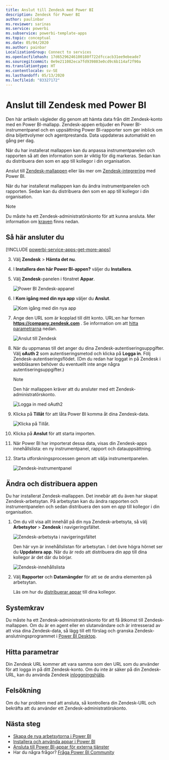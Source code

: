 ```yaml
---
title: Anslut till Zendesk med Power BI
description: Zendesk för Power BI
author: paulinbar
ms.reviewer: sarinas
ms.service: powerbi
ms.subservice: powerbi-template-apps
ms.topic: conceptual
ms.date: 05/04/2020
ms.author: painbar
LocalizationGroup: Connect to services
ms.openlocfilehash: 17d65296246100180f722dfccacb31ee9ebeade7
ms.sourcegitcommit: 0e9e211082eca7fd939803e0cd9c6b114af2f90a
ms.translationtype: HT
ms.contentlocale: sv-SE
ms.lasthandoff: 05/13/2020
ms.locfileid: "83327172"
---
```

# <a name="connect-to-zendesk-with-power-bi"></a>Anslut till Zendesk med Power BI

Den här artikeln vägleder dig genom att hämta data från ditt Zendesk-konto med en Power BI-mallapp. Zendesk-appen erbjuder en Power BI-instrumentpanel och en uppsättning Power BI-rapporter som ger inblick om dina biljettvolymer och agentprestanda. Data uppdateras automatiskt en gång per dag. 

När du har installerat mallappen kan du anpassa instrumentpanelen och rapporten så att den information som är viktig för dig markeras. Sedan kan du distribuera den som en app till kollegor i din organisation.

Anslut till [Zendesk-mallappen](https://app.powerbi.com/getdata/services/zendesk) eller läs mer om [Zendesk-integrering](https://powerbi.microsoft.com/integrations/zendesk) med Power BI.

När du har installerat mallappen kan du ändra instrumentpanelen och rapporten. Sedan kan du distribuera den som en app till kollegor i din organisation.

>[!NOTE]
>Du måste ha ett Zendesk-administratörskonto för att kunna ansluta. Mer information om [kraven](#system-requirements) finns nedan.

## <a name="how-to-connect"></a>Så här ansluter du

[!INCLUDE [powerbi-service-apps-get-more-apps](../includes/powerbi-service-apps-get-more-apps.md)]

3. Välj **Zendesk** \> **Hämta det nu**.
4. I **Installera den här Power BI-appen?** väljer du **Installera**.
4. Välj **Zendesk**-panelen i fönstret **Appar**.

    ![Power BI Zendesk-appanel](media/service-connect-to-zendesk/power-bi-zendesk-tile.png)

6. I **Kom igång med din nya app** väljer du **Anslut**.

    ![Kom igång med din nya app](media/service-connect-to-zendesk/power-bi-new-app-connect-get-started.png)

4. Ange den URL som är kopplad till ditt konto. URL:en har formen **https://company.zendesk.com** . Se information om att [hitta parametrarna](#finding-parameters) nedan.
   
   ![Anslut till Zendesk](media/service-connect-to-zendesk/pbi_zendeskconnect.png)

5. När du uppmanas till det anger du dina Zendesk-autentiseringsuppgifter.  Välj **oAuth 2** som autentiseringsmetod och klicka på **Logga in**. Följ Zendesk-autentiseringsflödet. (Om du redan har loggat in på Zendesk i webbläsaren behöver du eventuellt inte ange några autentiseringsuppgifter.)
   
   > [!NOTE]
   > Den här mallappen kräver att du ansluter med ett Zendesk-administratörskonto. 
   > 
   
   ![Logga in med oAuth2](media/service-connect-to-zendesk/pbi_zendesksignin.png)
6. Klicka på **Tillåt** för att låta Power BI komma åt dina Zendesk-data.
   
   ![Klicka på Tillåt.](media/service-connect-to-zendesk/zendesk2.jpg)
7. Klicka på **Anslut** för att starta importen. 
8. När Power BI har importerat dessa data, visas din Zendesk-apps innehållslista: en ny instrumentpanel, rapport och datauppsättning.
9. Starta utforskningsprocessen genom att välja instrumentpanelen.

    ![Zendesk-instrumentpanel](media/service-connect-to-zendesk/power-bi-zendesk-dashboard.png)
   
## <a name="modify-and-distribute-your-app"></a>Ändra och distribuera appen

Du har installerat Zendesk-mallappen. Det innebär att du även har skapat Zendesk-arbetsytan. På arbetsytan kan du ändra rapporten och instrumentpanelen och sedan distribuera den som en *app* till kollegor i din organisation. 

1. Om du vill visa allt innehåll på din nya Zendesk-arbetsyta, så välj **Arbetsytor** > **Zendesk** i navigeringsfältet. 

    ![Zendesk-arbetsyta i navigeringsfältet](media/service-connect-to-zendesk/power-bi-zendesk-workspace-left-nav.png)

    Den här vyn är innehållslistan för arbetsytan. I det övre högra hörnet ser du **Uppdatera app**. När du är redo att distribuera din app till dina kollegor är det där du börjar. 

    ![Zendesk-innehållslista](media/service-connect-to-zendesk/power-bi-zendesk-content-list.png)

2. Välj **Rapporter** och **Datamängder** för att se de andra elementen på arbetsytan.

    Läs om hur du [distribuerar appar](../collaborate-share/service-create-distribute-apps.md) till dina kollegor.

## <a name="system-requirements"></a>Systemkrav
Du måste ha ett Zendesk-administratörskonto för att få åtkomst till Zendesk-mallappen. Om du är en agent eller en slutanvändare och är intresserad av att visa dina Zendesk-data, så lägg till ett förslag och granska Zendesk-anslutningsprogrammet i [Power BI Desktop](desktop-connect-to-data.md).

## <a name="finding-parameters"></a>Hitta parametrar
Din Zendesk URL kommer att vara samma som den URL som du använder för att logga in på ditt Zendesk-konto. Om du inte är säker på din Zendesk-URL, kan du använda Zendesk [inloggningshjälp](https://www.zendesk.com/login/).

## <a name="troubleshooting"></a>Felsökning
Om du har problem med att ansluta, så kontrollera din Zendesk-URL och bekräfta att du använder ett Zendesk-administratörskonto.

## <a name="next-steps"></a>Nästa steg

* [Skapa de nya arbetsytorna i Power BI](../collaborate-share/service-create-the-new-workspaces.md)
* [Installera och använda appar i Power BI](../consumer/end-user-apps.md)
* [Ansluta till Power BI-appar för externa tjänster](service-connect-to-services.md)
* Har du några frågor? [Fråga Power BI Community](https://community.powerbi.com/)
